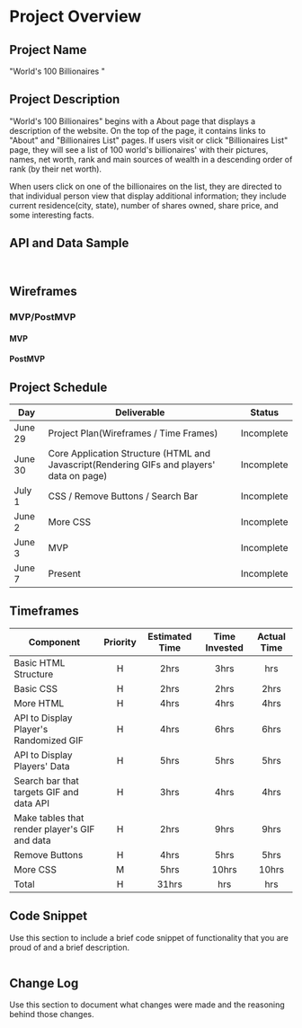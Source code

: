 # Project Overview

## Project Name

"World's 100 Billionaires "

## Project Description

"World's 100 Billionaires" begins with a About page that displays a description of the website. On the top of the page, it contains links to "About" and "Billionaires List" pages. If users visit or click "Billionaires List" page, they will see a list of 100 world's billionaires' with their pictures, names, net worth, rank and main sources of wealth in a descending order of rank (by their net worth).

When users click on one of the billionaires on the list, they are directed to that individual person view that display additional information; they include current residence(city, state), number of shares owned, share price, and some interesting facts.

## API and Data Sample

```


```

## Wireframes

### MVP/PostMVP

#### MVP

#### PostMVP

## Project Schedule

| Day     | Deliverable                                                                               | Status     |
| ------- | ----------------------------------------------------------------------------------------- | ---------- |
| June 29 | Project Plan(Wireframes / Time Frames)                                                    | Incomplete |
| June 30 | Core Application Structure (HTML and Javascript(Rendering GIFs and players' data on page) | Incomplete |
| July 1  | CSS / Remove Buttons / Search Bar                                                         | Incomplete |
| June 2  | More CSS                                                                                  | Incomplete |
| June 3  | MVP                                                                                       | Incomplete |
| June 7  | Present                                                                                   | Incomplete |

## Timeframes

| Component                                     | Priority | Estimated Time | Time Invested | Actual Time |
| --------------------------------------------- | :------: | :------------: | :-----------: | :---------: |
| Basic HTML Structure                          |    H     |      2hrs      |     3hrs      |     hrs     |
| Basic CSS                                     |    H     |      2hrs      |     2hrs      |    2hrs     |
| More HTML                                     |    H     |      4hrs      |     4hrs      |    4hrs     |
| API to Display Player's Randomized GIF        |    H     |      4hrs      |     6hrs      |    6hrs     |
| API to Display Players' Data                  |    H     |      5hrs      |     5hrs      |    5hrs     |
| Search bar that targets GIF and data API      |    H     |      3hrs      |     4hrs      |    4hrs     |
| Make tables that render player's GIF and data |    H     |      2hrs      |     9hrs      |    9hrs     |
| Remove Buttons                                |    H     |      4hrs      |     5hrs      |    5hrs     |
| More CSS                                      |    M     |      5hrs      |     10hrs     |    10hrs    |
| Total                                         |    H     |     31hrs      |      hrs      |     hrs     |

## Code Snippet

Use this section to include a brief code snippet of functionality that you are proud of and a brief description.

```

```

## Change Log

Use this section to document what changes were made and the reasoning behind those changes.
